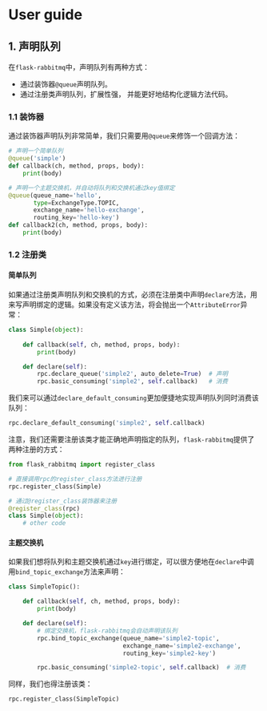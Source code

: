 # User guide

## 1. 声明队列

在`flask-rabbitmq`中，声明队列有两种方式：

- 通过装饰器`@queue`声明队列。
- 通过注册类声明队列，扩展性强， 并能更好地结构化逻辑方法代码。

### 1.1 装饰器

通过装饰器声明队列非常简单，我们只需要用`@queue`来修饰一个回调方法：

```python
# 声明一个简单队列
@queue('simple')
def callback(ch, method, props, body):
    print(body)

# 声明一个主题交换机，并自动将队列和交换机通过key值绑定
@queue(queue_name='hello', 
       type=ExchangeType.TOPIC, 
       exchange_name='hello-exchange',
       routing_key='hello-key')
def callback2(ch, method, props, body):
    print(body)
```

### 1.2 注册类

#### 简单队列

如果通过注册类声明队列和交换机的方式，必须在注册类中声明`declare`方法，用来写声明绑定的逻辑。如果没有定义该方法，将会抛出一个`AttributeError`异常：

```python
class Simple(object):
    
    def callback(self, ch, method, props, body):
        print(body)

    def declare(self):
        rpc.declare_queue('simple2', auto_delete=True)  # 声明
        rpc.basic_consuming('simple2', self.callback)   # 消费
```

我们来可以通过`declare_default_consuming`更加便捷地实现声明队列同时消费该队列：

```python
rpc.declare_default_consuming('simple2', self.callback)
```

注意，我们还需要注册该类才能正确地声明指定的队列，`flask-rabbitmq`提供了两种注册的方式：

```python
from flask_rabbitmq import register_class

# 直接调用rpc的register_class方法进行注册
rpc.register_class(Simple)

# 通过@register_class装饰器来注册
@register_class(rpc)
class Simple(object):
    # other code
```

#### 主题交换机

如果我们想将队列和主题交换机通过`key`进行绑定，可以很方便地在`declare`中调用`bind_topic_exchange`方法来声明：

```python
class SimpleTopic():

    def callback(self, ch, method, props, body):
        print(body)

    def declare(self):
        # 绑定交换机，flask-rabbitmq会自动声明该队列
        rpc.bind_topic_exchange(queue_name='simple2-topic',
                                exchange_name='simple2-exchange',
                                routing_key='simple2-key')

        rpc.basic_consuming('simple2-topic', self.callback)  # 消费
```

同样，我们也得注册该类：

```python
rpc.register_class(SimpleTopic)
```